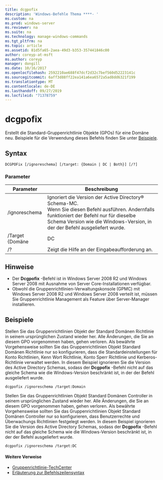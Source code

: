 ```yaml
---
title: dcgpofix
description: 'Windows-Befehle Thema ****- '
ms.custom: na
ms.prod: windows-server
ms.reviewer: na
ms.suite: na
ms.technology: manage-windows-commands
ms.tgt_pltfrm: na
ms.topic: article
ms.assetid: 81d5fa65-2aea-49d3-b353-357441846c00
author: coreyp-at-msft
ms.author: coreyp
manager: dongill
ms.date: 10/16/2017
ms.openlocfilehash: 2592210ae688f47dcf2d32c7bef560d52223141c
ms.sourcegitcommit: 6aff3d88ff22ea141a6ea6572a5ad8dd6321f199
ms.translationtype: MT
ms.contentlocale: de-DE
ms.lasthandoff: 09/27/2019
ms.locfileid: "71378759"
---
```

# <a name="dcgpofix"></a>dcgpofix



Erstellt die Standard-Gruppenrichtlinie Objekte (GPOs) für eine Domäne neu. Beispiele für die Verwendung dieses Befehls finden Sie unter [Beispiele](#BKMK_Examples).

## <a name="syntax"></a>Syntax

```
DCGPOFix [/ignoreschema] [/target: {Domain | DC | Both}] [/?]
```

### <a name="parameters"></a>Parameter

|    Parameter    |                                                                                                 Beschreibung                                                                                                 |
|-----------------|-------------------------------------------------------------------------------------------------------------------------------------------------------------------------------------------------------------|
|  /ignoreschema  | Ignoriert die Version der Active Directory® Schema-MC.</br>Wenn Sie diesen Befehl ausführen. Andernfalls funktioniert der Befehl nur für dieselbe Schema Version wie die Windows-Version, in der der Befehl ausgeliefert wurde. |
| /Target {Domäne |                                                                                                     DC                                                                                                      |
|       /?        |                                                                                    Zeigt die Hilfe an der Eingabeaufforderung an.                                                                                     |

## <a name="remarks"></a>Hinweise

-   Der **Dcgpofix** -Befehl ist in Windows Server 2008 R2 und Windows Server 2008 mit Ausnahme von Server Core-Installationen verfügbar.
-   Obwohl die Gruppenrichtlinien-Verwaltungskonsole (GPMC) mit Windows Server 2008 R2 und Windows Server 2008 verteilt ist, müssen Sie Gruppenrichtlinie Management als Feature über Server-Manager installieren.

## <a name="BKMK_Examples"></a>Beispiele

Stellen Sie das Gruppenrichtlinien Objekt der Standard Domänen Richtlinie in seinem ursprünglichen Zustand wieder her. Alle Änderungen, die Sie an diesem GPO vorgenommen haben, gehen verloren. Als bewährte Vorgehensweise sollten Sie das Gruppenrichtlinien Objekt Standard Domänen Richtlinie nur so konfigurieren, dass die Standardeinstellungen für Konto Richtlinien, Kenn Wort Richtlinie, Konto Sperr Richtlinie und Kerberos-Richtlinie verwaltet werden. In diesem Beispiel ignorieren Sie die Version des Active Directory Schemas, sodass der **Dcgpofix** -Befehl nicht auf das gleiche Schema wie die Windows-Version beschränkt ist, in der der Befehl ausgeliefert wurde.
```
dcgpofix /ignoreschema /target:Domain
```
Stellen Sie das Gruppenrichtlinien Objekt Standard Domänen Controller in seinem ursprünglichen Zustand wieder her. Alle Änderungen, die Sie an diesem GPO vorgenommen haben, gehen verloren. Als bewährte Vorgehensweise sollten Sie das Gruppenrichtlinien Objekt Standard Domänen Controller nur so konfigurieren, dass Benutzerrechte und Überwachungs Richtlinien festgelegt werden. In diesem Beispiel ignorieren Sie die Version des Active Directory Schemas, sodass der **Dcgpofix** -Befehl nicht auf das gleiche Schema wie die Windows-Version beschränkt ist, in der der Befehl ausgeliefert wurde.
```
dcgpofix /ignoreschema /target:DC
```

#### <a name="additional-references"></a>Weitere Verweise

-   [Gruppenrichtlinie-TechCenter](https://go.microsoft.com/fwlink/?LinkID=145531)
-   [Erläuterung zur Befehlszeilensyntax](command-line-syntax-key.md)